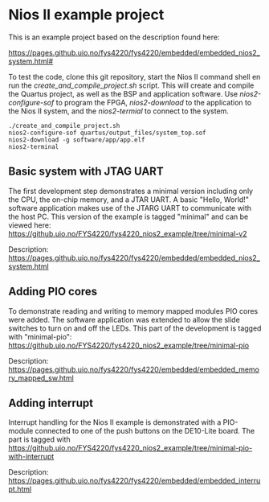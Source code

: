 # Nios II example project

This is an example project based on the description found here:

https://pages.github.uio.no/fys4220/fys4220/embedded/embedded_nios2_system.html#


To test the code, clone this git repository, start the Nios II command shell en run the *create_and_compile_project.sh* script. This will create and compile the Quartus project, as well as the BSP and application software. Use *nios2-configure-sof* to program the FPGA, *nios2-download* to the application to the Nios II system, and the *nios2-termial* to connect to the system.

```
./create_and_compile_project.sh
nios2-configure-sof quartus/output_files/system_top.sof
nios2-download -g software/app/app.elf
nios2-terminal
```


## Basic system with JTAG UART 
The first development step demonstrates a minimal version including only the CPU, the on-chip memory, and a JTAR UART. A basic "Hello, World!" software application makes use of the JTARG UART to communicate with the host PC. This version of the example is tagged "minimal" and can be viewed here:
https://github.uio.no/FYS4220/fys4220_nios2_example/tree/minimal-v2


Description: https://pages.github.uio.no/fys4220/fys4220/embedded/embedded_nios2_system.html


## Adding PIO cores
To demonstrate reading and writing to memory mapped modules PIO cores were added. The software application was extended to allow the slide switches to turn on and off the LEDs. This part of the development is tagged with "minimal-pio":
https://github.uio.no/FYS4220/fys4220_nios2_example/tree/minimal-pio

Description: https://pages.github.uio.no/fys4220/fys4220/embedded/embedded_memory_mapped_sw.html

## Adding interrupt
Interrupt handling for the Nios II example is demonstrated with a PIO-module connected to one of the push buttons on the DE10-Lite board. The part is tagged with
https://github.uio.no/FYS4220/fys4220_nios2_example/tree/minimal-pio-with-interrupt

Description: https://pages.github.uio.no/fys4220/fys4220/embedded/embedded_interrupt.html